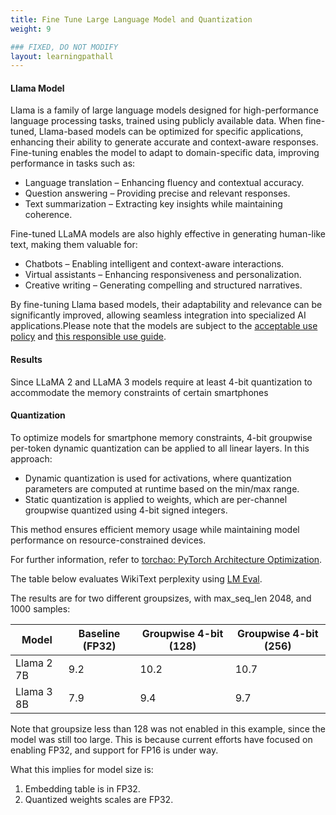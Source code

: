```yaml
---
title: Fine Tune Large Language Model and Quantization
weight: 9 

### FIXED, DO NOT MODIFY
layout: learningpathall
---
```


####  Llama Model 
Llama is a family of large language models designed for high-performance language processing tasks, trained using publicly available data. When fine-tuned, Llama-based models can be optimized for specific applications, enhancing their ability to generate accurate and context-aware responses. Fine-tuning enables the model to adapt to domain-specific data, improving performance in tasks such as:

-   Language translation – Enhancing fluency and contextual accuracy.
-   Question answering – Providing precise and relevant responses.
-   Text summarization – Extracting key insights while maintaining coherence.

Fine-tuned LLaMA models are also highly effective in generating human-like text, making them valuable for:

-   Chatbots – Enabling intelligent and context-aware interactions.
-   Virtual assistants – Enhancing responsiveness and personalization.
-   Creative writing – Generating compelling and structured narratives.

By fine-tuning Llama based models, their adaptability and relevance can be significantly improved, allowing seamless integration into specialized AI applications.Please note that the models are subject to the [acceptable use policy](https://github.com/facebookresearch/llama/blob/main/USE_POLICY.md) and [this responsible use guide](https://ai.meta.com/static-resource/responsible-use-guide/).

#### Results

Since LLaMA 2 and LLaMA 3 models require at least 4-bit quantization to accommodate the memory constraints of certain smartphones

#### Quantization

To optimize models for smartphone memory constraints, 4-bit groupwise per-token dynamic quantization can be applied to all linear layers. In this approach:

-   Dynamic quantization is used for activations, where quantization parameters are computed at runtime based on the min/max range.
-   Static quantization is applied to weights, which are per-channel groupwise quantized using 4-bit signed integers.

This method ensures efficient memory usage while maintaining model performance on resource-constrained devices.

For further information, refer to [torchao: PyTorch Architecture Optimization](https://github.com/pytorch-labs/ao/).

The table below evaluates WikiText perplexity using [LM Eval](https://github.com/EleutherAI/lm-evaluation-harness).

The results are for two different groupsizes, with max_seq_len 2048, and 1000 samples:

|Model | Baseline (FP32) | Groupwise 4-bit (128) | Groupwise 4-bit (256)
|--------|-----------------| ---------------------- | ---------------
|Llama 2 7B | 9.2 | 10.2 | 10.7
|Llama 3 8B | 7.9 | 9.4 | 9.7

Note that groupsize less than 128 was not enabled in this example, since the model was still too large. This is because current efforts have focused on enabling FP32, and support for FP16 is under way.

What this implies for model size is:

1. Embedding table is in FP32.
2. Quantized weights scales are FP32.